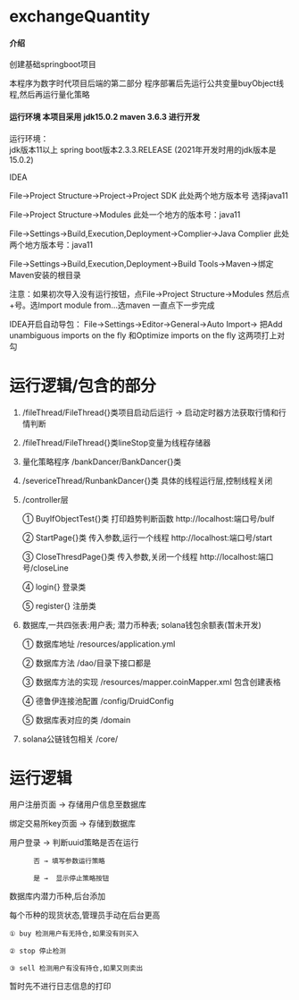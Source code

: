 # exchangeQuantity

#### 介绍
创建基础springboot项目

本程序为数字时代项目后端的第二部分
程序部署后先运行公共变量buyObject线程,然后再运行量化策略

#### 运行环境 本项目采用 jdk15.0.2    maven 3.6.3 进行开发
运行环境：   
jdk版本11以上  spring boot版本2.3.3.RELEASE
(2021年开发时用的jdk版本是15.0.2)

IDEA
 
File→Project Structure→Project→Project SDK 此处两个地方版本号  选择java11

File→Project Structure→Modules 此处一个地方的版本号：java11

File→Settings→Build,Execution,Deployment→Complier→Java Complier 此处两个地方版本号：java11

File→Settings→Build,Execution,Deployment→Build Tools→Maven→绑定Maven安装的根目录

注意：如果初次导入没有运行按钮，点File→Project Structure→Modules
然后点+号。选Import module from...选maven 一直点下一步完成

IDEA开启自动导包：
File→Settings→Editor→General→Auto Import→
把Add unambiguous imports on the fly
和Optimize imports on the fly 这两项打上对勾

# **运行逻辑/包含的部分**

1. /fileThread/FileThread{}类项目启动后运行 → 启动定时器方法获取行情和行情判断

2. /fileThread/FileThread{}类lineStop变量为线程存储器

3. 量化策略程序 /bankDancer/BankDancer{}类

4. /severiceThread/RunbankDancer{}类 具体的线程运行层,控制线程关闭

5. /controller层

    ① BuyIfObjectTest{}类 打印趋势判断函数    http://localhost:端口号/buIf
    
    ② StartPage{}类 传入参数,运行一个线程      http://localhost:端口号/start
    
    ③ CloseThresdPage{}类 传入参数,关闭一个线程    http://localhost:端口号/closeLine
    
    ④ login{} 登录类
    
    ⑤ register{} 注册类 

6. 数据库,一共四张表:用户表;  潜力币种表; solana钱包余额表(暂未开发) 

   ① 数据库地址  /resources/application.yml

   ② 数据库方法  /dao/目录下接口都是
   
   ③ 数据库方法的实现 /resources/mapper.coinMapper.xml 包含创建表格
   
   ④ 德鲁伊连接池配置 /config/DruidConfig
   
   ⑤ 数据库表对应的类 /domain

7. solana公链钱包相关 /core/  

# **运行逻辑**

用户注册页面 → 存储用户信息至数据库

绑定交易所key页面 → 存储到数据库

用户登录 → 判断uuid策略是否在运行 
        
          否 → 填写参数运行策略 
          
          是 →  显示停止策略按钮


数据库内潜力币种,后台添加


每个币种的现货状态,管理员手动在后台更高
    
    ① buy 检测用户有无持仓,如果没有则买入
    
    ② stop 停止检测
    
    ③ sell 检测用户有没有持仓,如果又则卖出


暂时先不进行日志信息的打印